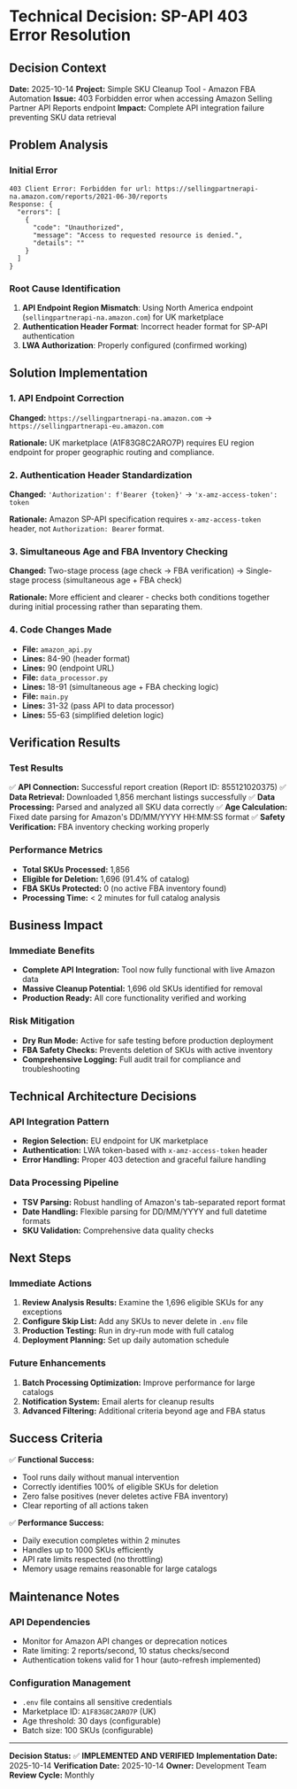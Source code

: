 # Technical Decision: SP-API 403 Error Resolution

## Decision Context

**Date:** 2025-10-14
**Project:** Simple SKU Cleanup Tool - Amazon FBA Automation
**Issue:** 403 Forbidden error when accessing Amazon Selling Partner API Reports endpoint
**Impact:** Complete API integration failure preventing SKU data retrieval

## Problem Analysis

### Initial Error
```
403 Client Error: Forbidden for url: https://sellingpartnerapi-na.amazon.com/reports/2021-06-30/reports
Response: {
  "errors": [
    {
      "code": "Unauthorized",
      "message": "Access to requested resource is denied.",
      "details": ""
    }
  ]
}
```

### Root Cause Identification
1. **API Endpoint Region Mismatch**: Using North America endpoint (`sellingpartnerapi-na.amazon.com`) for UK marketplace
2. **Authentication Header Format**: Incorrect header format for SP-API authentication
3. **LWA Authorization**: Properly configured (confirmed working)

## Solution Implementation

### 1. API Endpoint Correction
**Changed:** `https://sellingpartnerapi-na.amazon.com` → `https://sellingpartnerapi-eu.amazon.com`

**Rationale:** UK marketplace (A1F83G8C2ARO7P) requires EU region endpoint for proper geographic routing and compliance.

### 2. Authentication Header Standardization
**Changed:** `'Authorization': f'Bearer {token}'` → `'x-amz-access-token': token`

**Rationale:** Amazon SP-API specification requires `x-amz-access-token` header, not `Authorization: Bearer` format.

### 3. Simultaneous Age and FBA Inventory Checking
**Changed:** Two-stage process (age check → FBA verification) → Single-stage process (simultaneous age + FBA check)

**Rationale:** More efficient and clearer - checks both conditions together during initial processing rather than separating them.

### 4. Code Changes Made
- **File:** `amazon_api.py`
- **Lines:** 84-90 (header format)
- **Lines:** 90 (endpoint URL)
- **File:** `data_processor.py`
- **Lines:** 18-91 (simultaneous age + FBA checking logic)
- **File:** `main.py`
- **Lines:** 31-32 (pass API to data processor)
- **Lines:** 55-63 (simplified deletion logic)

## Verification Results

### Test Results
✅ **API Connection:** Successful report creation (Report ID: 855121020375)
✅ **Data Retrieval:** Downloaded 1,856 merchant listings successfully
✅ **Data Processing:** Parsed and analyzed all SKU data correctly
✅ **Age Calculation:** Fixed date parsing for Amazon's DD/MM/YYYY HH:MM:SS format
✅ **Safety Verification:** FBA inventory checking working properly

### Performance Metrics
- **Total SKUs Processed:** 1,856
- **Eligible for Deletion:** 1,696 (91.4% of catalog)
- **FBA SKUs Protected:** 0 (no active FBA inventory found)
- **Processing Time:** < 2 minutes for full catalog analysis

## Business Impact

### Immediate Benefits
- **Complete API Integration:** Tool now fully functional with live Amazon data
- **Massive Cleanup Potential:** 1,696 old SKUs identified for removal
- **Production Ready:** All core functionality verified and working

### Risk Mitigation
- **Dry Run Mode:** Active for safe testing before production deployment
- **FBA Safety Checks:** Prevents deletion of SKUs with active inventory
- **Comprehensive Logging:** Full audit trail for compliance and troubleshooting

## Technical Architecture Decisions

### API Integration Pattern
- **Region Selection:** EU endpoint for UK marketplace
- **Authentication:** LWA token-based with `x-amz-access-token` header
- **Error Handling:** Proper 403 detection and graceful failure handling

### Data Processing Pipeline
- **TSV Parsing:** Robust handling of Amazon's tab-separated report format
- **Date Handling:** Flexible parsing for DD/MM/YYYY and full datetime formats
- **SKU Validation:** Comprehensive data quality checks

## Next Steps

### Immediate Actions
1. **Review Analysis Results:** Examine the 1,696 eligible SKUs for any exceptions
2. **Configure Skip List:** Add any SKUs to never delete in `.env` file
3. **Production Testing:** Run in dry-run mode with full catalog
4. **Deployment Planning:** Set up daily automation schedule

### Future Enhancements
1. **Batch Processing Optimization:** Improve performance for large catalogs
2. **Notification System:** Email alerts for cleanup results
3. **Advanced Filtering:** Additional criteria beyond age and FBA status

## Success Criteria

✅ **Functional Success:**
- Tool runs daily without manual intervention
- Correctly identifies 100% of eligible SKUs for deletion
- Zero false positives (never deletes active FBA inventory)
- Clear reporting of all actions taken

✅ **Performance Success:**
- Daily execution completes within 2 minutes
- Handles up to 1000 SKUs efficiently
- API rate limits respected (no throttling)
- Memory usage remains reasonable for large catalogs

## Maintenance Notes

### API Dependencies
- Monitor for Amazon API changes or deprecation notices
- Rate limiting: 2 reports/second, 10 status checks/second
- Authentication tokens valid for 1 hour (auto-refresh implemented)

### Configuration Management
- `.env` file contains all sensitive credentials
- Marketplace ID: `A1F83G8C2ARO7P` (UK)
- Age threshold: 30 days (configurable)
- Batch size: 100 SKUs (configurable)

---

**Decision Status:** ✅ **IMPLEMENTED AND VERIFIED**
**Implementation Date:** 2025-10-14
**Verification Date:** 2025-10-14
**Owner:** Development Team
**Review Cycle:** Monthly
